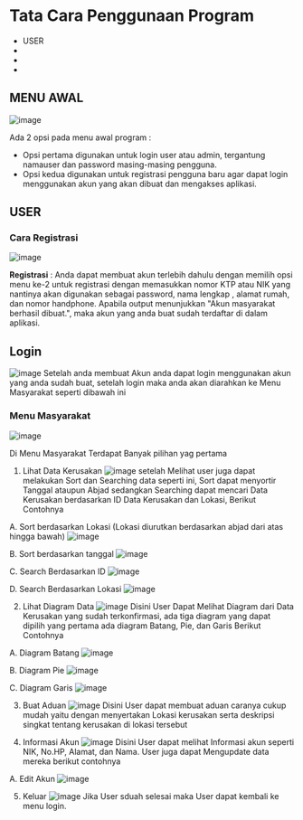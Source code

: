 # Tata Cara Penggunaan Program
- USER
-
-
-
## MENU AWAL
![image](https://github.com/PA-KELOMPOK-11-ASD-X-DBMS/PA-B23-KELOMPOK11/assets/98721112/78b4cb2d-253f-49f4-8661-e3f0564cfeea)

  Ada 2 opsi pada menu awal program :
  - Opsi pertama digunakan untuk login user atau admin, tergantung namauser dan password masing-masing pengguna.
  - Opsi kedua digunakan untuk registrasi pengguna baru agar dapat login menggunakan akun yang akan dibuat dan mengakses aplikasi.
## USER
### Cara Registrasi

![image](https://github.com/PA-KELOMPOK-11-ASD-X-DBMS/PA-B23-KELOMPOK11/assets/144713730/786f81d6-3d3a-42d5-973c-4e41bdd73116)

**Registrasi** : Anda dapat membuat akun terlebih dahulu dengan memilih opsi menu ke-2 untuk registrasi dengan memasukkan nomor KTP atau NIK yang nantinya akan digunakan sebagai password, nama lengkap , alamat rumah, dan nomor handphone. Apabila output menunjukkan "Akun masyarakat berhasil dibuat.", maka akun yang anda buat sudah terdaftar di dalam aplikasi.

## Login 
![image](https://github.com/PA-KELOMPOK-11-ASD-X-DBMS/PA-B23-KELOMPOK11/assets/144713730/a5ad3ca3-9a7d-4766-9f5c-80e6dc561a46)
Setelah anda membuat Akun anda dapat login menggunakan akun yang anda sudah buat, setelah login maka anda akan diarahkan ke Menu Masyarakat seperti dibawah ini

### Menu Masyarakat
![image](https://github.com/PA-KELOMPOK-11-ASD-X-DBMS/PA-B23-KELOMPOK11/assets/144713730/71158432-0e12-4554-969c-896988d16cf0)

Di Menu Masyarakat Terdapat Banyak pilihan yag pertama

1. Lihat Data Kerusakan
   ![image](https://github.com/PA-KELOMPOK-11-ASD-X-DBMS/PA-B23-KELOMPOK11/assets/144713730/30dc2b71-59c4-4148-8cb8-74db33800104)
setelah Melihat user juga dapat melakukan Sort dan Searching data seperti ini, Sort dapat menyortir Tanggal ataupun Abjad sedangkan Searching dapat mencari Data Kerusakan berdasarkan ID Data Kerusakan dan Lokasi, Berikut Contohnya

A. Sort berdasarkan Lokasi (Lokasi diurutkan berdasarkan abjad dari atas hingga bawah)
![image](https://github.com/PA-KELOMPOK-11-ASD-X-DBMS/PA-B23-KELOMPOK11/assets/144713730/ac1249ca-94a6-452c-8f2d-7872045d68fb)

B. Sort berdasarkan tanggal
![image](https://github.com/PA-KELOMPOK-11-ASD-X-DBMS/PA-B23-KELOMPOK11/assets/144713730/072b9a48-f5dd-4323-b014-fa714a7183a5)

C. Search Berdasarkan ID
![image](https://github.com/PA-KELOMPOK-11-ASD-X-DBMS/PA-B23-KELOMPOK11/assets/144713730/f415aa9e-de0a-4830-a655-fc2c169a45c0)

D. Search Berdasarkan Lokasi
![image](https://github.com/PA-KELOMPOK-11-ASD-X-DBMS/PA-B23-KELOMPOK11/assets/144713730/f6bb0450-9f8f-4d9b-8707-f115bfbd1169)


2. Lihat Diagram Data
   ![image](https://github.com/PA-KELOMPOK-11-ASD-X-DBMS/PA-B23-KELOMPOK11/assets/144713730/28316ad4-d6f4-45e8-8693-39f04f5db80c)
Disini User Dapat Melihat Diagram dari Data Kerusakan yang sudah terkonfirmasi, ada tiga diagram yang dapat dipilih yang pertama ada diagram Batang, Pie, dan Garis Berikut Contohnya

A. Diagram Batang
![image](https://github.com/PA-KELOMPOK-11-ASD-X-DBMS/PA-B23-KELOMPOK11/assets/144713730/f1119e33-1907-48d1-8ced-3c570472e16f)

B. Diagram Pie
![image](https://github.com/PA-KELOMPOK-11-ASD-X-DBMS/PA-B23-KELOMPOK11/assets/144713730/edbebc32-2b07-4b95-a54d-05239c81bdf1)

C. Diagram Garis
![image](https://github.com/PA-KELOMPOK-11-ASD-X-DBMS/PA-B23-KELOMPOK11/assets/144713730/62ccd9e9-d478-496b-b105-6be572c0fde4)

3. Buat Aduan
   ![image](https://github.com/PA-KELOMPOK-11-ASD-X-DBMS/PA-B23-KELOMPOK11/assets/144713730/f3b5e607-5b52-47df-8aec-9a395ca42540)
Disini User dapat membuat aduan caranya cukup mudah yaitu dengan menyertakan Lokasi kerusakan serta deskripsi singkat tentang kerusakan di lokasi tersebut

4. Informasi Akun
   ![image](https://github.com/PA-KELOMPOK-11-ASD-X-DBMS/PA-B23-KELOMPOK11/assets/144713730/2f866eb9-0c6e-45f1-b9a6-03dcfc775ba1)
Disini User dapat melihat Informasi akun  seperti NIK, No.HP, Alamat, dan Nama. User juga dapat Mengupdate data mereka berikut contohnya

A. Edit Akun
![image](https://github.com/PA-KELOMPOK-11-ASD-X-DBMS/PA-B23-KELOMPOK11/assets/144713730/c75ae241-cebf-4bb1-9d82-36af2a5cc528)

5. Keluar
   ![image](https://github.com/PA-KELOMPOK-11-ASD-X-DBMS/PA-B23-KELOMPOK11/assets/144713730/8202c70e-c3d2-42da-ab3d-dc98fef5ad0a)
Jika User sduah selesai maka User dapat kembali ke menu login.
   




   

